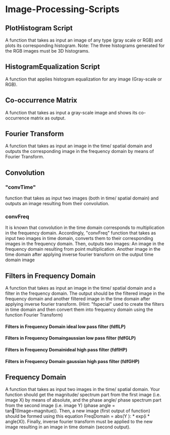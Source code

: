 # Image-Processing-Scripts

## PlotHistogram Script

A function that takes as input an image of any type (gray scale or RGB) and plots
its corresponding histogram. 
Note: The three histograms generated for the RGB images must be 3D histograms.


## HistogramEqualization Script

A function that applies histogram equalization for any image (Gray-scale or RGB).

## Co-occurrence Matrix

A function that takes as input a gray-scale image and shows its co-occurrence matrix as output.

## Fourier Transform
A function that takes as input an image in the time/ spatial domain and outputs the corresponding image in the frequency domain by means of Fourier Transform.

## Convolution

### "convTime" 
function that takes as input two images (both in time/ spatial domain) and outputs an image resulting from their convolution.
### convFreq
It is known that convolution in the time domain corresponds to multiplication in
the frequency domain. Accordingly, "convFreq" function that takes as input two images in time domain, converts them to their corresponding images in the frequency domain. Then, outputs two images: An image in the frequency domain resulting from point multiplication. Another image
in the time domain after applying inverse fourier transform on the output time
domain image
## Filters in Frequency Domain
A function that takes as input an image in the time/ spatial domain and a filter in the frequency domain. The output should be the filtered image in the frequency domain and another filtered image in the time domain after applying inverse fourier transform.
(Hint: "fspecial" used to create the filters in time domain and then convert them into frequency domain using the function Fourier Transform)

#### Filters in Frequency Domain ideal low pass filter (fdfILP)
#### Filters in Frequency Domaingaussian low pass filter (fdfGLP)
#### Filters in Frequency Domainideal high pass filter (fdfIHP) 
#### Filters in Frequency Domain gaussian high pass filter (fdfGHP)

## Frequency Domain 
A function that takes as input two images in the time/ spatial domain. Your function should get the magnitude/ spectrum part from the first image (i.e. image X) by means of absolute, and the phase angle/ phase spectrum part from the second image (i.e. image Y) (phase angle = tan􀀀1(Image=magnitue)).
Then, a new image (first output of function) should be formed using this equation
FreqDomain = abs(Y ): * exp(i * angle(X)). Finally, inverse fourier transform must
be applied to the new image resulting in an image in time domain (second output).

